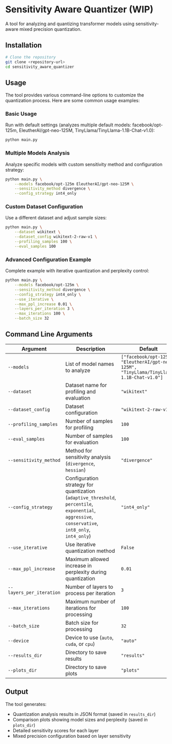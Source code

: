 # Sensitivity Aware Quantizer (WIP)

A tool for analyzing and quantizing transformer models using sensitivity-aware mixed precision quantization.

## Installation

```bash
# Clone the repository
git clone <repository-url>
cd sensitivity_aware_quantizer
```

## Usage

The tool provides various command-line options to customize the quantization process. Here are some common usage examples:

### Basic Usage

Run with default settings (analyzes multiple default models: facebook/opt-125m, EleutherAI/gpt-neo-125M, TinyLlama/TinyLlama-1.1B-Chat-v1.0):

```bash
python main.py
```

### Multiple Models Analysis

Analyze specific models with custom sensitivity method and configuration strategy:

```bash
python main.py \
    --models facebook/opt-125m EleutherAI/gpt-neo-125M \
    --sensitivity_method divergence \
    --config_strategy int4_only
```

### Custom Dataset Configuration

Use a different dataset and adjust sample sizes:

```bash
python main.py \
    --dataset wikitext \
    --dataset_config wikitext-2-raw-v1 \
    --profiling_samples 100 \
    --eval_samples 100
```

### Advanced Configuration Example

Complete example with iterative quantization and perplexity control:

```bash
python main.py \
    --models facebook/opt-125m \
    --sensitivity_method divergence \
    --config_strategy int4_only \
    --use_iterative \
    --max_ppl_increase 0.01 \
    --layers_per_iteration 3 \
    --max_iterations 100 \
    --batch_size 32
```

## Command Line Arguments

| Argument | Description | Default |
|----------|-------------|---------|
| `--models` | List of model names to analyze | `["facebook/opt-125m", "EleutherAI/gpt-neo-125M", "TinyLlama/TinyLlama-1.1B-Chat-v1.0"]` |
| `--dataset` | Dataset name for profiling and evaluation | `"wikitext"` |
| `--dataset_config` | Dataset configuration | `"wikitext-2-raw-v1"` |
| `--profiling_samples` | Number of samples for profiling | `100` |
| `--eval_samples` | Number of samples for evaluation | `100` |
| `--sensitivity_method` | Method for sensitivity analysis (`divergence`, `hessian`) | `"divergence"` |
| `--config_strategy` | Configuration strategy for quantization (`adaptive_threshold`, `percentile`, `exponential`, `aggressive`, `conservative`, `int8_only`, `int4_only`) | `"int4_only"` |
| `--use_iterative` | Use iterative quantization method | `False` |
| `--max_ppl_increase` | Maximum allowed increase in perplexity during quantization | `0.01` |
| `--layers_per_iteration` | Number of layers to process per iteration | `3` |
| `--max_iterations` | Maximum number of iterations for processing | `100` |
| `--batch_size` | Batch size for processing | `32` |
| `--device` | Device to use (`auto`, `cuda`, or `cpu`) | `"auto"` |
| `--results_dir` | Directory to save results | `"results"` |
| `--plots_dir` | Directory to save plots | `"plots"` |

## Output

The tool generates:
- Quantization analysis results in JSON format (saved in `results_dir`)
- Comparison plots showing model sizes and perplexity (saved in `plots_dir`)
- Detailed sensitivity scores for each layer
- Mixed precision configuration based on layer sensitivity